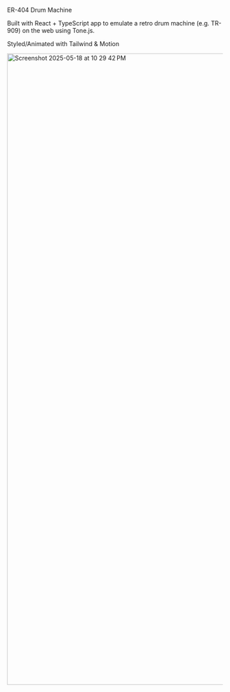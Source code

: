 ER-404 Drum Machine


Built with React + TypeScript app to emulate a retro drum machine (e.g. TR-909) on the web using Tone.js. 

Styled/Animated with Tailwind & Motion

<img width="1470" alt="Screenshot 2025-05-18 at 10 29 42 PM" src="https://github.com/user-attachments/assets/59cd5c58-8e0f-4c62-8c23-55dcd141ff47" />
